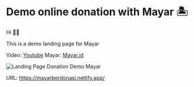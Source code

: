 # Demo online donation with Mayar 🏝️

Hi 👋🏻

This is a demo landing page for Mayar 

Video: [Youtube](https://www.youtube.com/channel/UCXOtCCPeHgB-_8vUaREQKSg/featured)
Mayar: [Mayar.id](https://mayar.id/en)

![Landing Page Donation Demo Mayar](/preview.png)

URL: https://mayarberdonasi.netlify.app/
